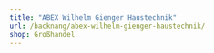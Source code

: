 ```yaml
---
title: "ABEX Wilhelm Gienger Haustechnik"
url: /backnang/abex-wilhelm-gienger-haustechnik/
shop: Großhandel
---
```

